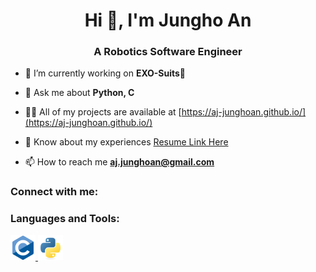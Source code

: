 <h1 align="center">Hi 👋, I'm Jungho An</h1>
<h3 align="center">A Robotics Software Engineer</h3>

- 🔭 I’m currently working on **EXO-Suits🦿**

- 💬 Ask me about **Python, C**

- 👨‍💻 All of my projects are available at [https://aj-junghoan.github.io/](https://aj-junghoan.github.io/)

- 📄 Know about my experiences [Resume Link Here](https://drive.google.com/file/d/1mKrJRRrZ7ZF0eQe5rZf-sRdakRD3Im65/view?usp=sharing)


- 📫 How to reach me **aj.junghoan@gmail.com**

<h3 align="left">Connect with me:</h3>
<p align="left">
</p>

<h3 align="left">Languages and Tools:</h3>
<p align="left"> <a href="https://www.cprogramming.com/" target="_blank" rel="noreferrer"> <img src="https://raw.githubusercontent.com/devicons/devicon/master/icons/c/c-original.svg" alt="c" width="40" height="40"/> </a> <a href="https://www.python.org" target="_blank" rel="noreferrer"> <img src="https://raw.githubusercontent.com/devicons/devicon/master/icons/python/python-original.svg" alt="python" width="40" height="40"/> </a> </p>
